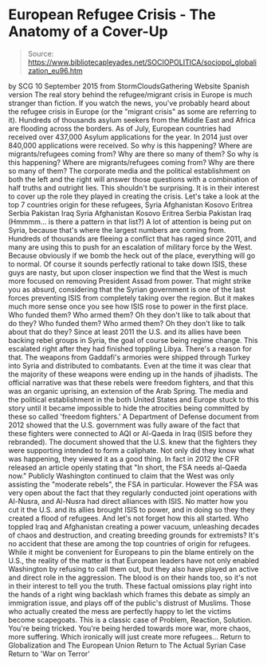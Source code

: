 # European Refugee Crisis - The Anatomy of a Cover-Up

> Source: https://www.bibliotecapleyades.net/SOCIOPOLITICA/sociopol_globalization_eu96.htm

by SCG 10 September 2015
from StormCloudsGathering Website
Spanish version
The real story
behind the refugee/migrant crisis in Europe
is much stranger than fiction.
If you watch the news, you've probably heard about the refugee crisis in Europe (or the "migrant crisis" as some are referring to it).
Hundreds of thousands asylum seekers from the Middle East and Africa are flooding across the borders. As of July, European countries had received over 437,000 Asylum applications for the year.
In 2014 just over 840,000 applications were received.
So why is this happening? Where are migrants/refugees coming from? Why are there so many of them?
So why is this happening?
Where are migrants/refugees coming from?
Why are there so many of them?
The corporate media and the political establishment on both the left and the right will answer those questions with a combination of half truths and outright lies.
This shouldn't be surprising. It is in their interest to cover up the role they played in creating the crisis.
Let's take a look at the top 7 countries origin for these refugees,
Syria Afghanistan Kosovo Eritrea Serbia Pakistan Iraq
Syria
Afghanistan
Kosovo
Eritrea
Serbia
Pakistan
Iraq
(Hmmmm... is there a pattern in that list?)
A lot of attention is being put on Syria, because that's where the largest numbers are coming from. Hundreds of thousands are fleeing a conflict that has raged since 2011, and many are using this to push for an escalation of military force by the West.
Because obviously if we bomb the heck out of the place, everything will go to normal.
Of course it sounds perfectly rational to take down ISIS, these guys are nasty, but upon closer inspection we find that the West is much more focused on removing President Assad from power.
That might strike you as absurd, considering that the Syrian government is one of the last forces preventing ISIS from completely taking over the region. But it makes much more sense once you see how ISIS rose to power in the first place.
Who funded them? Who armed them? Oh they don't like to talk about that do they?
Who funded them?
Who armed them?
Oh they don't like to talk about that do they?
Since at least 2011 the U.S. and its allies have been backing rebel groups in Syria, the goal of course being regime change.
This escalated right after they had finished toppling Libya.
There's a reason for that.
The weapons from Gaddafi's armories were shipped through Turkey into Syria and distributed to combatants. Even at the time it was clear that the majority of these weapons were ending up in the hands of jihadists.
The official narrative was that these rebels were freedom fighters, and that this was an organic uprising, an extension of the Arab Spring.
The media and the political establishment in the both United States and Europe stuck to this story until it became impossible to hide the atrocities being committed by these so called 'freedom fighters.'
A Department of Defense document from 2012 showed that the U.S. government was fully aware of the fact that these fighters were connected to AQI or Al-Qaeda in Iraq (ISIS before they rebranded).
The document showed that the U.S. knew that the fighters they were supporting intended to form a caliphate.
Not only did they know what was happening, they viewed it as a good thing. In fact in 2012 the CFR released an article openly stating that "In short, the FSA needs al-Qaeda now."
Publicly Washington continued to claim that the West was only assisting the "moderate rebels", the FSA in particular.
However the FSA was very open about the fact that they regularly conducted joint operations with Al-Nusra, and Al-Nusra had direct alliances with ISIS.
No matter how you cut it the U.S. and its allies brought ISIS to power, and in doing so they they created a flood of refugees.
And let's not forget how this all started.
Who toppled Iraq and Afghanistan creating a power vacuum, unleashing decades of chaos and destruction, and creating breeding grounds for extremists? It's no accident that these are among the top countries of origin for refugees.
While it might be convenient for Europeans to pin the blame entirely on the U.S., the reality of the matter is that European leaders have not only enabled Washington by refusing to call them out, but they also have played an active and direct role in the aggression.
The blood is on their hands too, so it's not in their interest to tell you the truth.
These factual omissions play right into the hands of a right wing backlash which frames this debate as simply an immigration issue, and plays off of the public's distrust of Muslims. Those who actually created the mess are perfectly happy to let the victims become scapegoats.
This is a classic case of Problem, Reaction, Solution. You're being tricked. You're being herded towards more war, more chaos, more suffering.
Which ironically will just create more refugees...
Return to Globalization and The European Union
Return to The Actual Syrian Case
Return to 'War on Terror'

